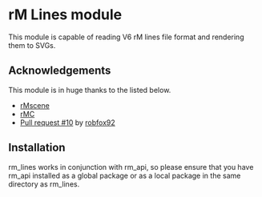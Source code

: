 # rM Lines module

This module is capable of reading V6 rM lines file format and rendering them to SVGs.

## Acknowledgements

This module is in huge thanks to the listed below.

- [rMscene](https://github.com/ricklupton/rmscene)
- [rMC](https://github.com/ricklupton/rmc)
- [Pull request #10](https://github.com/ricklupton/rmc/pull/10) by [robfox92](https://github.com/robfox92)

## Installation

rm_lines works in conjunction with rm_api, so please ensure that you have rm_api installed as a global package or
as a local package in the same directory as rm_lines.
